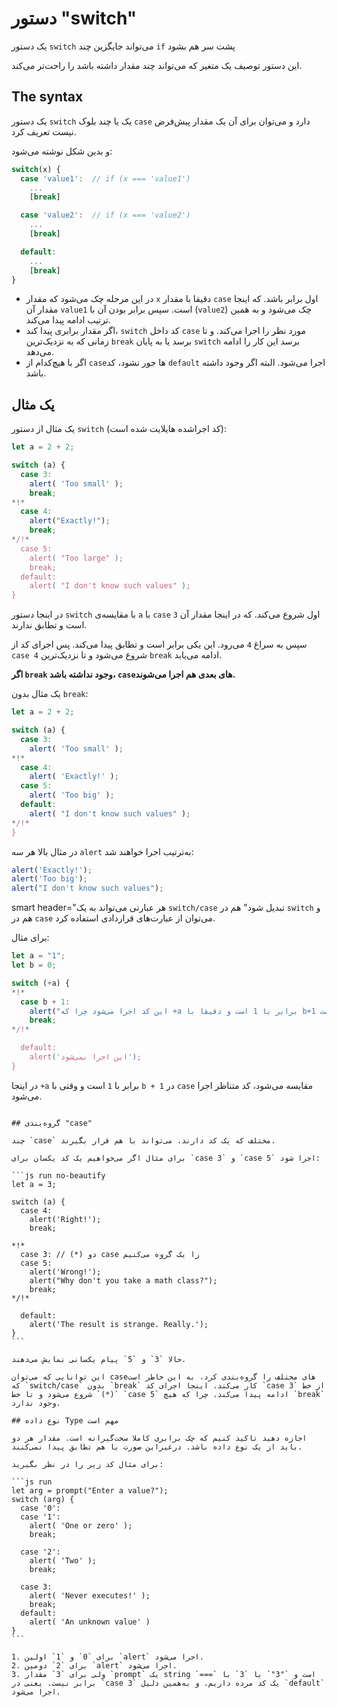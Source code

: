 # دستور "switch"

یک دستور ‍‍`switch` می‌تواند جایگزین چند `if` پشت سر هم بشود

این دستور توصیف یک متغیر که می‌تواند چند مقدار داشته باشد را راحت‌تر می‌کند.

## The syntax

یک دستور `switch` یک یا چند بلوک `case` دارد و می‌توان برای آن یک مقدار پیش‌فرض نیست تعریف کرد.

و بدین شکل نوشته می‌شود:

```js no-beautify
switch(x) {
  case 'value1':  // if (x === 'value1')
    ...
    [break]

  case 'value2':  // if (x === 'value2')
    ...
    [break]

  default:
    ...
    [break]
}
```

- در این مرحله چک می‌شود که مقدار `x` دقیقا با مقدار `case` اول برابر باشد. که اینجا مقدار آن `value1` است. سپس برابر بودن آن با (`value2`) چک می‌شود و به همین ترتیب ادامه پیدا می‌کند.
- اگر مقدار برابری پیدا کند، `switch` کد داخل `case` مورد نظر را اجرا می‌کند. و تا زمانی که به نزدیک‌ترین `break` برسد یا به پایان `switch` برسد این کار را ادامه می‌دهد.
- اگر با هیچ‌کدام از `case`ها جور نشود، کد `default` اجرا می‌شود. البته اگر وجود داشته باشد.

## یک مثال

یک مثال از دستور `switch` (کد اجراشده هایلایت شده است):

```js run
let a = 2 + 2;

switch (a) {
  case 3:
    alert( 'Too small' );
    break;
*!*
  case 4:
    alert("Exactly!");
    break;
*/!*
  case 5:
    alert( "Too large" );
    break;
  default:
    alert( "I don't know such values" );
}
```

در اینجا دستور `switch` با مقایسه‌ی `a` با `case` اول شروع می‌کند. که در اینجا مقدار آن `3` است و تطابق ندارند.

سپس به سراغ `4` می‌رود. این یکی برابر است و تطابق پیدا می‌کند. پس اجرای کد از `case 4` شروع می‌شود و تا نزدیک‌ترین `break` ادامه می‌یابد.

**اگر `break` وجود نداشته باشد، `case`های بعدی هم اجرا می‌شوند.**

یک مثال بدون `break`:

```js run
let a = 2 + 2;

switch (a) {
  case 3:
    alert( 'Too small' );
*!*
  case 4:
    alert( 'Exactly!' );
  case 5:
    alert( 'Too big' );
  default:
    alert( "I don't know such values" );
*/!*
}
```

در مثال بالا هر سه `alert` به‌ترتیب اجرا خواهند شد:

```js
alert('Exactly!');
alert('Too big');
alert("I don't know such values");
```

`‍‍‍‍`smart header="هر عبارتی می‌تواند به یک `switch/case` تبدیل شود"
هم در `switch` و هم در `case` می‌توان از عبارت‌های قراردادی استفاده کرد.

برای مثال:

```js run
let a = "1";
let b = 0;

switch (+a) {
*!*
  case b + 1:
    alert("این کد اجرا می‌شود چرا که +a برابر با 1 است و دقیقا با b+1 مساوی است");
    break;
*/!*

  default:
    alert('این اجرا نمی‌شود');
}
```

در اینجا `+a` برابر با `1` است و وقتی با `b + 1` در `case` مقایسه می‌شود، کد متناظر اجرا می‌شود.

````

## گروه‌بندی "case"

چند `case` مختلف که یک کد دارند، می‌تواند با هم قرار بگیرند.

برای مثال اگر می‌خواهیم یک کد یکسان برای `case 3` و `case 5` اجرا شود:

```js run no-beautify
let a = 3;

switch (a) {
  case 4:
    alert('Right!');
    break;

*!*
  case 3: // (*) دو case را یک گروه می‌کنیم
  case 5:
    alert('Wrong!');
    alert("Why don't you take a math class?");
    break;
*/!*

  default:
    alert('The result is strange. Really.');
}
```

حالا `3` و `5` پیام یکسانی نمایش می‌دهند.

این توانایی که می‌توان caseهای مختلف را گروه‌بندی کرد، به این خاطر است که `switch/case` بدون `break` کار می‌کند. اینجا اجرای کد `case 3` از خط `(*)` شروع می‌شود و تا خط `case 5` ادامه پیدا می‌کند. چرا که هیچ `break` وجود ندارد.

## نوع داده Type مهم است

اجازه دهید تاکید کنیم که چک برابری کاملا سخت‌گیرانه است. مقدار هر دو باید از یک نوع داده باشد. درغیراین صورت با هم تطابق پیدا نمی‌کنند.

برای مثال کد زیر را در نظر بگیرید:

```js run
let arg = prompt("Enter a value?");
switch (arg) {
  case '0':
  case '1':
    alert( 'One or zero' );
    break;

  case '2':
    alert( 'Two' );
    break;

  case 3:
    alert( 'Never executes!' );
    break;
  default:
    alert( 'An unknown value' )
}
```

1. برای `0` و `1` اولین `alert` اجرا می‌شود.
2. برای `2` دومین `alert` اجرا می‌شود.
3. ولی برای `3` مقدار `prompt` یک string است و `"3"` با `3` با `===` برابر نیست. یعنی در `case 3` یک کد مرده داریم. و به‌همین دلیل `default` اجرا می‌شود.
````
